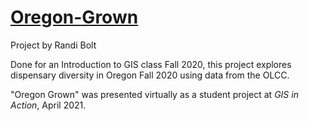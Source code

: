 # [Oregon-Grown](https://rbolt13.github.io/Oregon-Grown/)
Project by Randi Bolt

Done for an Introduction to GIS class Fall 2020, this project explores dispensary diversity in Oregon Fall 2020 using data from the OLCC. 

"Oregon Grown" was presented virtually as a student project at _GIS in Action_, April 2021. 
